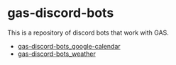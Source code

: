 # gas-discord-bots

This is a repository of discord bots that work with GAS.

- [gas-discord-bots_google-calendar](https://github.com/nabeliwo/gas-discord-bots/tree/main/bots/google-calendar)
- [gas-discord-bots_weather](https://github.com/nabeliwo/gas-discord-bots/tree/main/bots/weather)
